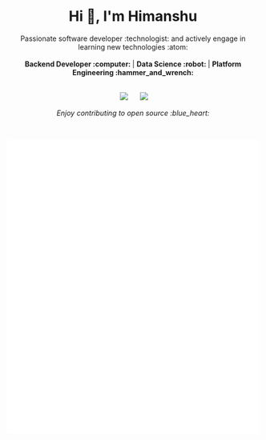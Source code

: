 <h1 align="center">Hi 👋, I'm Himanshu</h1>

<p align="center">
    Passionate software developer :technologist: and actively engage in learning new technologies :atom:
    <br><br>
    <!-- · <a href="">Resume</a> · 
    <br> -->
    <b>Backend Developer :computer: </b> | <b>Data Science :robot: </b> | <b>Platform Engineering :hammer_and_wrench: </b>
    <br><br>
    <p align="center">
        &nbsp;&nbsp;&nbsp;&nbsp;&nbsp;&nbsp;&nbsp;&nbsp;&nbsp;
        <a href="https://www.linkedin.com/in/nhimanshujain/"><img src="https://img.shields.io/badge/-LinkedIn%20-blue?style=flat-square&logo=Linkedin&logoColor=white&link=hhttps://www.linkedin.com/in/nhimanshujain/"/></a> 
        &nbsp;&nbsp;&nbsp;&nbsp;
        <a href="https://twitter.com/_nhimanshujain_"><img src="https://img.shields.io/twitter/url?style=social&url=https%3A%2F%2Ftwitter.com%2F_nhimanshujain_" /></a>       
        &nbsp;&nbsp;&nbsp;&nbsp;&nbsp;&nbsp;&nbsp;&nbsp;
    </p>
    <p align="center">
          <i>Enjoy contributing to open source :blue_heart:</i>
    </p>  
    <br> 
</p>

<p><img align="left" src="https://github.com/nhimanshujain/github-stats-transparent/blob/output/generated/overview.svg" alt="nhimanshujain" /></p> 
<p><img align="right" src="https://github.com/nhimanshujain/github-stats-transparent/blob/output/generated/languages.svg" alt="nhimanshujain" /></p>
